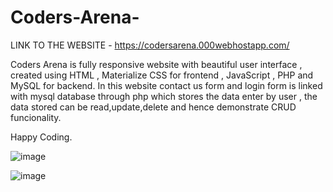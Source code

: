 # Coders-Arena-

LINK TO THE WEBSITE - https://codersarena.000webhostapp.com/

Coders Arena is fully responsive website with beautiful user interface , created using HTML , Materialize CSS for frontend , JavaScript , PHP and MySQL for backend.
In this website contact us form and login form is linked with mysql database through php which stores the data enter by user , the data stored can be read,update,delete and hence demonstrate CRUD funcionality.

Happy Coding.

![image](https://user-images.githubusercontent.com/80956416/133234128-f48a8db6-5f3a-4d0a-9124-bc06b01a7df1.png)


![image](https://user-images.githubusercontent.com/80956416/133234230-a1b94c74-ff30-4eca-86b8-0c11e5eb8d0f.png)

